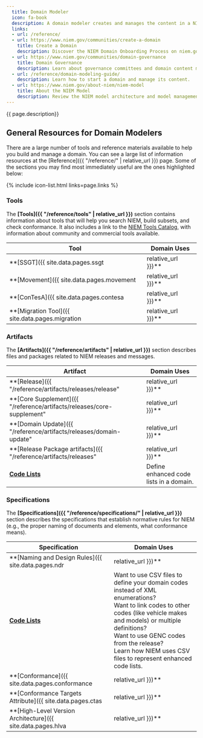 ```yaml
---
  title: Domain Modeler
  icon: fa-book
  description: A domain modeler creates and manages the content in a NIEM domain.
  links:
  - url: /reference/
  - url: https://www.niem.gov/communities/create-a-domain
    title: Create a Domain
    description: Discover the NIEM Domain Onboarding Process on niem.gov.
  - url: https://www.niem.gov/communities/domain-governance
    title: Domain Governance
    description: Learn about governance committees and domain content management on niem.gov.
  - url: /reference/domain-modeling-guide/
    description: Learn how to start a domain and manage its content.
  - url: https://www.niem.gov/about-niem/niem-model
    title: About the NIEM Model
    description: Review the NIEM model architecture and model management on niem.gov.
---
```


{{ page.description}}

## General Resources for Domain Modelers

There are a large number of tools and reference materials available to help you build and manage a domain. You can see a large list of information resources at the [Reference]({{ "/reference/" | relative_url }}) page.  Some of the sections you may find most immediately useful are the ones highlighted below:

{% include icon-list.html links=page.links %}

### Tools

The **[Tools]({{ "/reference/tools" | relative_url }})** section contains information about tools that will help you search NIEM, build subsets, and check conformance.  It also includes a link to the [NIEM Tools Catalog](https://www.niem.gov/tools-catalog), with information about community and commercial tools available.

| Tool | Domain Uses |
| ---- | ----------- |
| **[SSGT]({{ site.data.pages.ssgt | relative_url }})** | Search and view the content of the model. |
| **[Movement]({{ site.data.pages.movement | relative_url }})** | Search and view the content of the model in the new and easy-to-use open-source tool. |
| **[ConTesA]({{ site.data.pages.contesa | relative_url }})** | During the release development process, do you submit changes to your domain as NIEM-conformant XML Schema?  Use ConTesA to check your XML schema for NDR conformance errors and warnings. |
| **[Migration Tool]({{ site.data.pages.migration | relative_url }})** | N/A - Domain schemas are already migrated to the latest release as part of the release development process. |

### Artifacts

The **[Artifacts]({{ "/reference/artifacts" | relative_url }})** section describes files and packages related to NIEM releases and messages.

| Artifact | Domain Uses |
| -------- | ----------- |
| **[Release]({{ "/reference/artifacts/releases/release" | relative_url }})** | Learn about NIEM major and minor releases. |
| **[Core Supplement]({{ "/reference/artifacts/releases/core-supplement" | relative_url }})** | Learn about NIEM publishes additive changes for the Core namespace between major releases. |
| **[Domain Update]({{ "/reference/artifacts/releases/domain-update" | relative_url }})** | Learn about to publish changes for your domain outside of the normal NIEM release cycle. |
| **[Release Package artifacts]({{ "/reference/artifacts/releases" | relative_url }})** | Learn about the artifacts that can be found in a release package. |
| **[Code Lists](../../reference/artifacts/code-lists)** | Define enhanced code lists in a domain. |

### Specifications

The **[Specifications]({{ "/reference/specifications/" | relative_url }})** section describes the specifications that establish normative rules for NIEM (e.g., the proper naming of documents and elements, what conformance means).

| Specification | Domain Uses |
| ------------- | ----------- |
| **[Naming and Design Rules]({{ site.data.pages.ndr | relative_url }})** | Learn about the architecture of the NIEM data model, its representation in XML, and the conformance rules that are required for domain schemas. |
| **[Code Lists](../../reference/specifications/code-lists)** | Want to use CSV files to define your domain codes instead of XML enumerations? <br> Want to link codes to other codes (like vehicle makes and models) or multiple definitions? <br> Want to use GENC codes from the release?  <br>Learn how NIEM uses CSV files to represent enhanced code lists. |
| **[Conformance]({{ site.data.pages.conformance | relative_url }})** | Learn what it means for a schema, IEPD, or other artifact to be NIEM-conformant. |
| **[Conformance Targets Attribute]({{ site.data.pages.ctas | relative_url }})** | Learn how to declare conformance targets for your extension schemas. <br> This is required both for NIEM conformance and to use ConTesA for conformance testing. |
| **[High-Level Version Architecture]({{ site.data.pages.hlva | relative_url }})** | Learn about major and minor releases, Core Supplements, domain updates, and the NIEM release cycle. |
